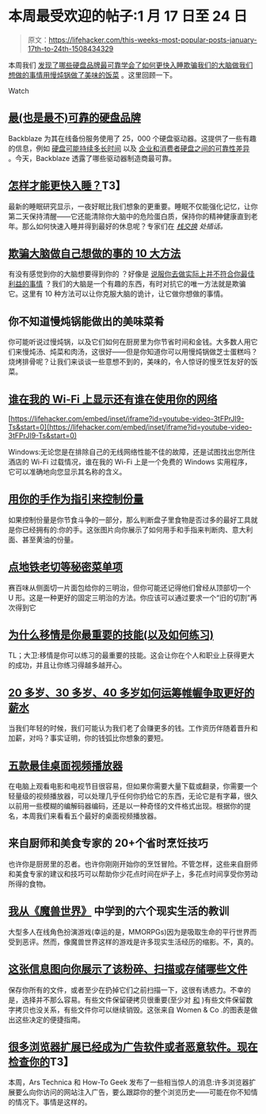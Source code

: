 # 本周最受欢迎的帖子:1 月 17 日至 24 日

> 原文：<https://lifehacker.com/this-weeks-most-popular-posts-january-17th-to-24th-1508434329>

本周我们 [发现了哪些硬盘品牌最可靠](https://lifehacker.com/the-most-and-least-reliable-hard-drive-brands-1505797966)[学会了如何更快入睡](http://lifehacker.com/how-can-i-fall-asleep-faster-1503720985)[欺骗我们的大脑做我们想做的事情](http://lifehacker.com/top-10-ways-to-trick-your-brain-into-doing-what-you-wan-1502990312)[用慢炖锅做了美味的饭菜](http://lifehacker.com/delicious-dishes-you-didnt-know-you-could-make-in-a-sl-1506535684) 。这里回顾一下。

Watch

## [最(也是最不)可靠的硬盘品牌](http://lifehacker.com/the-most-and-least-reliable-hard-drive-brands-1505797966)

Backblaze 为其在线备份服务使用了 25，000 个硬盘驱动器。这提供了一些有趣的信息，例如 [硬盘可能持续多长时间](https://lifehacker.com/how-long-your-hard-drive-is-likely-to-last-1462918832) 以及 [企业和消费者硬盘之间的可靠性差异](http://lifehacker.com/why-enterprise-hard-drives-might-not-be-worth-the-cost-1476333889) 。今天，Backblaze 透露了哪些驱动器制造商最可靠。

## [怎样才能更快入睡？](http://lifehacker.com/how-can-i-fall-asleep-faster-1503720985)T3】

最新的睡眠研究显示，一夜好眠比我们想象的更重要。睡眠不仅能强化记忆，让你第二天保持清醒——它还能清除你大脑中的危险蛋白质，保持你的精神健康直到老年。那么如何快速入睡并得到最好的休息呢？专家们在 [*栈交换*](http://stackexchange.com/?utm_source=lifehacker&utm_medium=syndication&utm_campaign=crowdhacker&utm_content=productivity-parenting-fitness-101) *处插话。*

## [欺骗大脑做自己想做的事的 10 大方法](http://lifehacker.com/top-10-ways-to-trick-your-brain-into-doing-what-you-wan-1502990312)

有没有感觉到你的大脑想要得到你的 ？好像是 [说服你去做实际上并不符合你最佳利益的事情](http://lifehacker.com/seven-tricks-your-mind-plays-on-you-and-how-to-fight-b-5931962) ？我们的大脑是一个有趣的东西，有时对抗它的唯一方法就是欺骗它。这里有 10 种方法可以让你克服大脑的诡计，让它做你想做的事情。

## 你不知道慢炖锅能做出的美味菜肴

你可能听说过慢炖锅，以及它们如何在厨房里为你节省时间和金钱。大多数人用它们来慢炖汤、炖菜和肉汤，这很好——但是你知道你可以用慢炖锅做芝士蛋糕吗？烧烤排骨呢？让我们来谈谈一些意想不到的，美味的，令人惊讶的慢烹饪友好的饭菜。

## [谁在我的 Wi-Fi 上显示还有谁在使用你的网络](http://lifehacker.com/who-is-on-my-wi-fi-shows-you-who-else-is-using-your-net-1504773036)

 [https://lifehacker.com/embed/inset/iframe?id=youtube-video-3tFPrJI9-Ts&start=0](https://lifehacker.com/embed/inset/iframe?id=youtube-video-3tFPrJI9-Ts&start=0) 

Windows:无论您是在排除自己的无线网络性能不佳的故障，还是试图找出您所住酒店的 Wi-Fi 过载情况，谁在我的 Wi-Fi 上是一个免费的 Windows 实用程序，它可以准确地向您显示其名称的含义。

## [用你的手作为指引来控制份量](http://lifehacker.com/use-your-hand-as-a-guide-to-portion-control-1503046541)

如果控制份量是你节食斗争的一部分，那么判断盘子里食物是否过多的最好工具就是你已经拥有的:你的手。这张图片向你展示了如何用手和手指来判断肉、意大利面、甚至黄油的份量。

## [点地铁老切等秘密菜单项](http://lifehacker.com/order-the-subway-old-cut-and-other-secret-menu-items-1506909136)

赛百味从侧面切一片面包给你的三明治，但你可能还记得他们曾经从顶部切一个 U 形。这是一种更好的固定三明治的方法。你应该可以通过要求一个“旧的切割”再次得到它

## [为什么移情是你最重要的技能(以及如何练习)](http://lifehacker.com/why-empathy-is-your-most-important-skill-and-how-to-pr-1505011685)

TL；大卫:移情是你可以练习的最重要的技能。这会让你在个人和职业上获得更大的成功，并且让你练习得越多越开心。

## [20 多岁、30 多岁、40 多岁如何运筹帷幄争取更好的薪水](http://lifehacker.com/how-to-strategize-for-a-better-salary-in-your-20s-30s-1504980374)

当我们年轻的时候，我们可能认为我们老了会赚更多的钱。工作资历伴随着晋升和加薪，对吗？事实证明，你的钱弧比你想象的要短。

## [五款最佳桌面视频播放器](http://lifehacker.com/five-best-desktop-video-players-1503859883)

在电脑上观看电影和电视节目很容易，但如果你需要大量下载或翻录，你需要一个轻量级的视频播放器，可以处理几乎任何你扔给它的东西，无论它是有字幕，很久以前用一些模糊的编解码器编码，还是以一种奇怪的文件格式出现。根据你的提名，本周我们来看看五个最好的桌面视频播放器。

## 来自厨师和美食专家的 20+个省时烹饪技巧

也许你是厨房里的忍者。也许你刚刚开始你的烹饪冒险。不管怎样，这些来自厨师和美食专家的建议和技巧可以帮助你少花点时间在炉子上，多花点时间享受你劳动所得的食物。

## [我从《魔兽世界》](http://lifehacker.com/six-real-life-lessons-i-learned-from-world-of-warcraft-1505737517) 中学到的六个现实生活的教训

大型多人在线角色扮演游戏(幸运的是，MMORPGs)因为是吸取生命的平行世界而受到恶评。然而，像魔兽世界这样的游戏是许多现实生活经历的缩影。不，真的。

## [这张信息图向你展示了该粉碎、扫描或存储哪些文件](http://lifehacker.com/this-infographic-shows-you-what-documents-to-shred-sca-1503243277)

保存你所有的文件，或者至少在扔掉它们之前扫描一下，这很有诱惑力。不幸的是，选择并不那么容易。有些文件保留硬拷贝很重要(至少对 [和](http://lifehacker.com/how-long-should-i-keep-old-documents-5994409) )有些文件保留数字拷贝也没关系，有些文件你可以继续销毁。这张来自 Women & Co .的图表是做出这些决定的便捷指南。

## [很多浏览器扩展已经成为广告软件或者恶意软件。现在检查你的](http://lifehacker.com/many-browser-extensions-have-become-adware-or-malware-1505117457)T3】

本周，Ars Technica 和 How-To Geek 发布了一些相当惊人的消息:许多浏览器扩展要么向你访问的网站注入广告，要么跟踪你的整个浏览历史——可能在你不知情的情况下。事情是这样的。